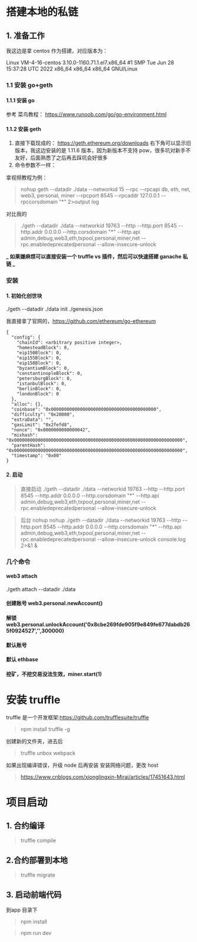 # 搭建本地的私链

## 1. 准备工作

我这边是拿 centos 作为搭建，对应版本为：

Linux VM-4-16-centos 3.10.0-1160.71.1.el7.x86_64 #1 SMP Tue Jun 28 15:37:28 UTC 2022 x86_64 x86_64 x86_64 GNU/Linux

### 1.1 安装 go+geth

#### 1.1.1 安装 go

参考 菜鸟教程： https://www.runoob.com/go/go-environment.html

#### 1.1.2 安装 geth

1. 直接下载现成的： https://geth.ethereum.org/downloads
   右下角可以显示旧版本，我这边安装的是 1.11.6 版本，因为新版本不支持 pow，很多坑对新手不友好，后面熟悉了之后再去踩坑会好很多
2. 命令参数不一样：

拿视频教程为例：

> nohup geth --datadir ./data --networkid 15 --rpc --rpcapi db, eth, net, web3, personal, miner --rpcport 8545 --rpcaddr 127.0.0.1 --rpccorsdomain "\*" 2>output log

对比我的

> ./geth --datadir ./data --networkid 19763 --http --http.port 8545 --http.addr 0.0.0.0 --http.corsdomain "\*" --http.api admin,debug,web3,eth,txpool,personal,miner,net --rpc.enabledeprecatedpersonal --allow-insecure-unlock

**_ 如果嫌麻烦可以直接安装一个 truffle vs 插件，然后可以快速搭建 ganache 私链 _**

### 安装

#### 1. 初始化创世块

./geth --datadir ./data init ./genesis.json

我直接拿了官网的，https://github.com/ethereum/go-ethereum

```
{
  "config": {
    "chainId": <arbitrary positive integer>,
    "homesteadBlock": 0,
    "eip150Block": 0,
    "eip155Block": 0,
    "eip158Block": 0,
    "byzantiumBlock": 0,
    "constantinopleBlock": 0,
    "petersburgBlock": 0,
    "istanbulBlock": 0,
    "berlinBlock": 0,
    "londonBlock": 0
  },
  "alloc": {},
  "coinbase": "0x0000000000000000000000000000000000000000",
  "difficulty": "0x20000",
  "extraData": "",
  "gasLimit": "0x2fefd8",
  "nonce": "0x0000000000000042",
  "mixhash": "0x0000000000000000000000000000000000000000000000000000000000000000",
  "parentHash": "0x0000000000000000000000000000000000000000000000000000000000000000",
  "timestamp": "0x00"
}

```

#### 2. 启动

> 直接启动
> ./geth --datadir ./data --networkid 19763 --http --http.port 8545 --http.addr 0.0.0.0 --http.corsdomain "\*" --http.api admin,debug,web3,eth,txpool,personal,miner,net --rpc.enabledeprecatedpersonal --allow-insecure-unlock

> 后台 nohup
> nohup
> ./geth --datadir ./data --networkid 19763 --http --http.port 8545 --http.addr 0.0.0.0 --http.corsdomain "\*" --http.api admin,debug,web3,eth,txpool,personal,miner,net --rpc.enabledeprecatedpersonal --allow-insecure-unlock
> console.log 2>&1 &

### 几个命令

#### web3 attach

./geth attach --datadir ./data

#### 创建账号 web3.personal.newAccount()

#### 解锁 web3.personal.unlockAccount('0x8cbe269fde905f9e849fe677dabdb265f0924527','',300000)

#### 默认账号

#### 默认 ethbase

#### 挖矿，不挖交易没法生效，miner.start(1)

# 安装 truffle

truffle 是一个开发框架:https://github.com/trufflesuite/truffle

> npm install truffle -g

创建新的文件夹，进去后

> truffle unbox webpack

如果出现编译错误，升级 node 后再安装
安装网络问题，更改 host

> https://www.cnblogs.com/xionglingxin-Mirai/articles/17451643.html

# 项目启动

## 1. 合约编译

> truffle compile

## 2.合约部署到本地

> truffle migrate

## 3. 启动前端代码
到app 目录下

> npm install 

> npm run dev

